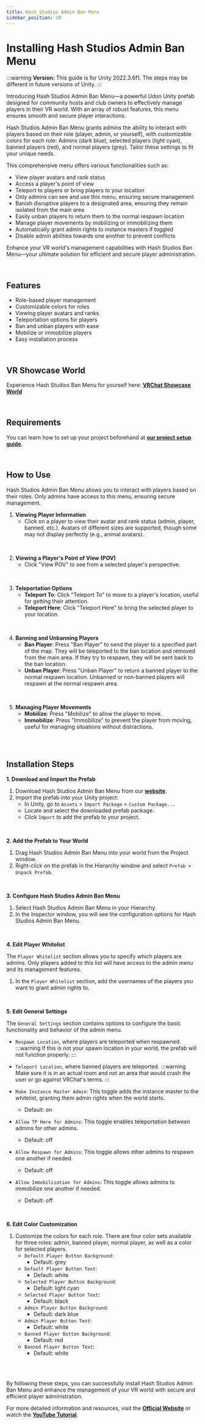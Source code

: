 ```yaml
---
title: Hash Studios Admin Ban Menu
sidebar_position: 10
---
```


# Installing Hash Studios Admin Ban Menu

:::warning
**Version:** This guide is for Unity 2022.3.6f1. The steps may be different in future versions of Unity.
:::

Introducing Hash Studios Admin Ban Menu—a powerful Udon Unity prefab designed for community hosts and club owners to effectively manage players in their VR world. With an array of robust features, this menu ensures smooth and secure player interactions.

Hash Studios Admin Ban Menu grants admins the ability to interact with players based on their role (player, admin, or yourself), with customizable colors for each role: Admins (dark blue), selected players (light cyan), banned players (red), and normal players (grey). Tailor these settings to fit your unique needs.

This comprehensive menu offers various functionalities such as:
- View player avatars and rank status
- Access a player's point of view
- Teleport to players or bring players to your location
- Only admins can see and use this menu, ensuring secure management
- Banish disruptive players to a designated area, ensuring they remain isolated from the main area
- Easily unban players to return them to the normal respawn location
- Manage player movements by mobilizing or immobilizing them
- Automatically grant admin rights to instance masters if toggled
- Disable admin abilities towards one another to prevent conflicts

Enhance your VR world's management capabilities with Hash Studios Ban Menu—your ultimate solution for efficient and secure player administration.

<br/>

## Features

- Role-based player management
- Customizable colors for roles
- Viewing player avatars and ranks
- Teleportation options for players
- Ban and unban players with ease
- Mobilize or immobilize players
- Easy installation process

<br/>

## VR Showcase World

Experience Hash Studios Ban Menu for yourself here: **[VRChat Showcase World](https://vrchat.com/home/world/wrld_1e9b4acc-d908-4838-8ed9-66953c902414)**

<br/>

## Requirements

You can learn how to set up your project beforehand at **[our project setup guide](/docs/general-concepts/settingupudon)**.

<br/>

## How to Use

Hash Studios Admin Ban Menu allows you to interact with players based on their roles. Only admins have access to this menu, ensuring secure management.

1. **Viewing Player Information**
   - Click on a player to view their avatar and rank status (admin, player, banned, etc.). Avatars of different sizes are supported, though some may not display perfectly (e.g., animal avatars).

<br/>

2. **Viewing a Player's Point of View (POV)**
   - Click "View POV" to see from a selected player's perspective.

<br/>

3. **Teleportation Options**
   - **Teleport To**: Click "Teleport To" to move to a player's location, useful for getting their attention.
   - **Teleport Here**: Click "Teleport Here" to bring the selected player to your location.

<br/>

4. **Banning and Unbanning Players**
   - **Ban Player**: Press "Ban Player" to send the player to a specified part of the map. They will be teleported to the ban location and removed from the main area. If they try to respawn, they will be sent back to the ban location.
   - **Unban Player**: Press "Unban Player" to return a banned player to the normal respawn location. Unbanned or non-banned players will respawn at the normal respawn area.

<br/>

5. **Managing Player Movements**
   - **Mobilize**: Press "Mobilize" to allow the player to move.
   - **Immobilize**: Press "Immobilize" to prevent the player from moving, useful for managing situations without distractions.

<br/><br/>

## Installation Steps

**1. Download and Import the Prefab**

1. Download Hash Studios Admin Ban Menu from our **[website](https://hashstudiosllc.com/hashstudiosadminbanmenu)**.
2. Import the prefab into your Unity project:
   - In Unity, go to `Assets` > `Import Package` > `Custom Package...`
   - Locate and select the downloaded prefab package.
   - Click `Import` to add the prefab to your project.

<br/>

**2. Add the Prefab to Your World**

1. Drag Hash Studios Admin Ban Menu into your world from the Project window.
2. Right-click on the prefab in the Hierarchy window and select `Prefab > Unpack Prefab`.

<br/>

**3. Configure Hash Studios Admin Ban Menu**

1. Select Hash Studios Admin Ban Menu in your Hierarchy.
2. In the Inspector window, you will see the configuration options for Hash Studios Admin Ban Menu.

<br/>

**4. Edit Player Whitelist**

The `Player Whitelist` section allows you to specify which players are admins. Only players added to this list will have access to the admin menu and its management features.

1. In the `Player Whitelist` section, add the usernames of the players you want to grant admin rights to.

<br/>

**5. Edit General Settings**

The `General Settings` section contains options to configure the basic functionality and behavior of the admin menu.

- `Respawn Location`, where players are teleported when respawned.
   :::warning
   If this is not your spawn location in your world, the prefab will not function properly.
   :::

- `Teleport Location`, where banned players are teleported.
   :::warning
   Make sure it is in an actual room and not an area that would crash the user or go against VRChat's terms.
   :::

- `Make Instance Master Admin`: This toggle adds the instance master to the whitelist, granting them admin rights when the world starts. 
   - Default: on

- `Allow TP Here for Admins`: This toggle enables teleportation between admins for other admins. 
   - Default: off

- `Allow Respawn for Admins`: This toggle allows other admins to respawn one another if needed. 
   - Default: off

- `Allow Immobilization for Admins`: This toggle allows admins to immobilize one another if needed. 
   - Default: off

<br/>

**6. Edit Color Customization**

1. Customize the colors for each role. There are four color sets available for three roles: admin, banned player, normal player, as well as a color for selected players.
   - `Default Player Button Background`: 
      - Default: grey
   - `Default Player Button Text`: 
      - Default: white
   - `Selected Player Button Background`: 
      - Default: light cyan
   - `Selected Player Button Text`: 
      - Default: black
   - `Admin Player Button Background`: 
      - Default: dark blue
   - `Admin Player Button Text`: 
      - Default: white
   - `Banned Player Button Background`: 
      - Default: red
   - `Banned Player Button Text`: 
      - Default: white

<br/><br/>

By following these steps, you can successfully install Hash Studios Admin Ban Menu and enhance the management of your VR world with secure and efficient player administration.

For more detailed information and resources, visit the **[Official Website](https://hashstudiosllc.com/hashstudiosadminbanmenu)** or watch the **[YouTube Tutorial](https://youtu.be/HQm-S3oNZWc)**.
